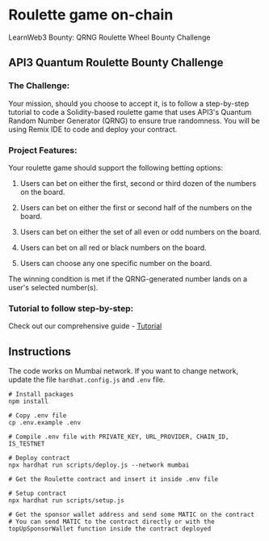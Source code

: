 # Roulette game on-chain

LearnWeb3 Bounty: QRNG Roulette Wheel Bounty Challenge

## API3 Quantum Roulette Bounty Challenge

### The Challenge:

Your mission, should you choose to accept it, is to follow a step-by-step tutorial to code a Solidity-based roulette game that uses API3's Quantum Random Number Generator (QRNG) to ensure true randomness. You will be using Remix IDE to code and deploy your contract.

### Project Features:

Your roulette game should support the following betting options:

1. Users can bet on either the first, second or third dozen of the numbers on the board.

2. Users can bet on either the first or second half of the numbers on the board.

3. Users can bet on either the set of all even or odd numbers on the board.

4. Users can bet on all red or black numbers on the board.

5. Users can choose any one specific number on the board.

The winning condition is met if the QRNG-generated number lands on a user's selected number(s).

### Tutorial to follow step-by-step:

Check out our comprehensive guide - [Tutorial](https://docs.api3.org/guides/qrng/roulette-guide/)

## Instructions

The code works on Mumbai network. If you want to change network, update the file `hardhat.config.js` and `.env` file.

```batch
# Install packages
npm install

# Copy .env file
cp .env.example .env

# Compile .env file with PRIVATE_KEY, URL_PROVIDER, CHAIN_ID, IS_TESTNET

# Deploy contract
npx hardhat run scripts/deploy.js --network mumbai

# Get the Roulette contract and insert it inside .env file

# Setup contract
npx hardhat run scripts/setup.js

# Get the sponsor wallet address and send some MATIC on the contract
# You can send MATIC to the contract directly or with the topUpSponsorWallet function inside the contract deployed

```
